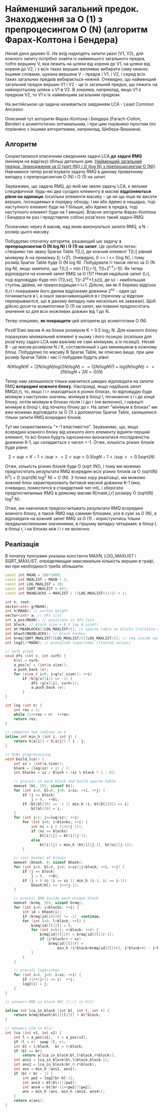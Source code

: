 # Найменший загальний предок. Знаходження за O (1) з препроцесингом O (N) (алгоритм Фарах-Колтона і Бендера)

Нехай дано дерево G. На вхід надходять запити увазі (V1, V2), для кожного запиту потрібно знайти їх найменшого загального предка, тобто вершину V, яка лежить на шляхи від кореня до V1, на шляхи від кореня до V2, і з всіх таких вершин випливає вибирати саму нижню. Іншими словами, шукана вершина V - предок і V1, і V2, і серед всіх таких загальних предків вибирається нижній. Очевидно, що найменший загальний предок вершин V1 і V2 - це їх загальний предок, що лежить на найкоротшому шляхи з V1 в V2. В зокрема, наприклад, якщо V1 є предком V2, то V1 є їх найменшим загальним предком.

На англійською ця задача називається завданням LCA - Least Common Ancestor.

Описаний тут алгоритм Фарах-Колтона і Бендера (Farach-Colton, Bender) є асимптотично оптимальним, і при цим порівняно простим (по порівняно з іншими алгоритмами, наприклад, Шибера-Вишкина).

## Алгоритм

Скористаємося класичним сведением задачі LCA **до задачі RMQ** (мінімум на відрізку) (більш детально див. [Найменший загальний предок. Знаходження за O (sqrt (N)) і O (log N) з препроцесингом O (N)](lca)). Навчимося тепер розв'язувати задачу RMQ в даному приватному випадку з препроцесингом O (N) і O (1) на запит.

Зауважимо, що задача RMQ, до якій ми звели задачу LCA, є вельми специфичной: будь-які два сусідніх елементу в масиві **відрізняються рівне на одиницю** (оскільки елементи масиву - це не що інше як висоти вершин, посещаемых в порядку обходу, і ми або йдемо в нащадка, тоді наступного елемент буде на 1 більше, або йдемо в предка, тоді наступного елемент буде на 1 менше). Власне алгоритм Фарах-Колтона і Бендера як раз і представляє собою розв'язок такий задачі RMQ.

Позначимо через A масив, над яким виконуються запити RMQ, а N - розмір цього масиву.

Побудуємо спочатку алгоритм, решающий цю задачу **з препроцесингом O (N log N) і O (1) на запит**. Це зробити легко: створимо так звану Sparse Table T[l,i], де кожний елемент T[l,i] рівний мінімуму A на проміжку [l; l+2<sup>i</sup>). Очевидно, 0 <= i <= &lceil;log N&rceil;, і тому розмір Sparse Table буде O (N log N). Побудувати її також легко за O (N log N), якщо замітити, що T[l,i] = min (T[l,i-1], T[l+2<sup>i-1</sup>,i-1]). Як тепер відповідати на кожний запит RMQ за O (1)? Нехай надійшов запит (l,r), тоді відповіддю буде min (T[l,sz], T[r-2<sup>sz</sup>+1,sz]), де sz - наибольшая ступінь двійки, не превосходящая r-l+1. Дійсно, ми як б беремо відрізок (l,r) і покрываем його двома відрізками довжини 2<sup>sz</sup> - один що починається в l, а іншої заканчивающийся в r (причому ці відрізки перекрываются, що в даному випадку нам нисколько не заважає). Щоб дійсно досягти асимптотики O (1) на запит, ми повинні предпосчітать значення sz для всіх можливих довжин від 1 до N.

Тепер опишемо, **як покращити** цей алгоритм до асимптотики O (N).

Розіб'Ємо масив A на блоки розміром K = 0.5 log<sub>2</sub> N. Для кожного блоку порахуємо мінімальний елемент в ньому і його позицію (оскільки для розв'язку задачі LCA нам важливі не самі мінімуми, а їх позиції). Нехай B - це масив розміром N / K, составленный з цих минимумов в кожному блоці. Побудуємо по масиву B Sparse Table, як описано вище, при цим розмір Sparse Table і час її побудови будуть рівні:

$$
N/K log N/K = (2N / log N) log (2N / log N) =
= (2N / log N) (1 + log (N / log N)) <= 2N / log N + 2N = O (N)
$$

Тепер нам залишилося тільки навчитися швидко відповідати на запити RMQ **всередині кожного блоку**. Насправді, якщо надійшов запит RMQ(l,r), то, якщо l і r знаходяться в різних блоках, то відповіддю буде мінімум з наступних значень: мінімум в блоці l, починаючи з l і до кінця блоку, потім мінімум в блоках після l і до r (не включно), і нарешті мінімум в блоці r, від початку блоку до r. На запит "мінімум в блоках" ми вже можемо відповідати за O (1) з допомогою Sparse Table, залишилися тільки запити RMQ всередині блоків.

Тут ми скористаємось "+-1 властивістю". Зауважимо, що, якщо всередині кожного блоку від кожного його елементу відняти перший елемент, то всі блоки будуть однозначно визначатися послідовністю довжини K-1, що складається з чисел +-1. Отже, кількість різних блоків буде рівне:

$$
2<sup>K-1</sup> = 2<sup>0.5 log N - 1</sup> = 0.5 sqrt(N)
$$

Отже, кількість різних блоків буде O (sqrt (N)), і тому ми можемо предпосчітать результати RMQ всередині всіх різних блоків за O (sqrt(N) K<sup>2</sup>) = O (sqrt(N) log<sup>2</sup> N) = O (N). З точки зору реалізації, ми можемо кожний блок характеризовать битовой маской довжини K-1 (яка, очевидно, поместится в стандартний тип int), і зберігати предпосчитанные RMQ в деякому масиві R[mask,l,r] розміру O (sqrt(N) log<sup>2</sup> N).

Отже, ми навчилися предпосчитывать результати RMQ всередині кожного блоку, а також RMQ над самими блоками, усе в сумі за O (N), а відповідати на кожний запит RMQ за O (1) - користуючись тільки предвычисленными значеннями, в гіршому випадку четырьмя: в блоці l, в блоці r, і на блоках між l і r не включно.

## Реалізація

В початку програми указаны константи MAXN, LOG_MAXLIST і SQRT_MAXLIST, определяющие максимальне кількість вершин в графі, які при необхідності треба збільшити.

<!--- TODO: specify code snippet id -->
``` cpp
const int MAXN = 100*1000;
const int MAXLIST = MAXN * 2;
const int LOG_MAXLIST = 18;
const int SQRT_MAXLIST = 447;
const int MAXBLOCKS = MAXLIST / ((LOG_MAXLIST+1)/2) + 1;

int n, root;
vector<int> g[MAXN];
int h[MAXN]; // vertex height
vector<int> a; // dfs list
int a_pos[MAXN]; // positions in dfs list
int block; // block size = 0.5 log A.size()
int bt[MAXBLOCKS][LOG_MAXLIST+1]; // sparse table on blocks (relative minimum positions in blocks)
int bhash[MAXBLOCKS]; // block hashes
int brmq[SQRT_MAXLIST][LOG_MAXLIST/2][LOG_MAXLIST/2]; // rmq inside each block, indexed by block hash
int log2[2*MAXN]; // precalced logarithms (floored values)

// walk graph
void dfs (int v, int curh) {
    h[v] = curh;
    a_pos[v] = (int)a.size();
    a.push_back (v);
    for (size_t i=0; i<g[v].size(); ++i)
        if (h[g[v][i]] == -1) {
            dfs (g[v][i], curh+1);
            a.push_back (v);
        }
}

int log (int n) {
    int res = 1;
    while (1<<res < n)  ++res;
    return res;
}

// compares two indices in a
inline int min_h (int i, int j) {
    return h[a[i]] < h[a[j]] ? i : j;
}

// O(N) preprocessing
void build_lca() {
    int sz = (int)a.size();
    block = (log(sz) + 1) / 2;
    int blocks = sz / block + (sz % block ? 1 : 0);

    // precalc in each block and build sparse table
    memset (bt, 255, sizeof bt);
    for (int i=0, bl=0, j=0; i<sz; ++i, ++j) {
        if (j == block)
            j = 0,  ++bl;
        if (bt[bl][0] == -1 || min_h (i, bt[bl][0]) == i)
            bt[bl][0] = i;
    }
    for (int j=1; j<=log(sz); ++j)
        for (int i=0; i<blocks; ++i) {
            int ni = i + (1<<(j-1));
            if (ni >= blocks)
                bt[i][j] = bt[i][j-1];
            else
                bt[i][j] = min_h (bt[i][j-1], bt[ni][j-1]);
        }

    // calc hashes of blocks
    memset (bhash, 0, sizeof bhash);
    for (int i=0, bl=0, j=0; i<sz||j<block; ++i, ++j) {
        if (j == block)
            j = 0,  ++bl;
        if (j > 0 && (i >= sz || min_h (i-1, i) == i-1))
            bhash[bl] += 1<<(j-1);
    }

    // precalc RMQ inside each unique block
    memset (brmq, 255, sizeof brmq);
    for (int i=0; i<blocks; ++i) {
        int id = bhash[i];
        if (brmq[id][0][0] != -1)  continue;
        for (int l=0; l<block; ++l) {
            brmq[id][l][l] = l;
            for (int r=l+1; r<block; ++r) {
                brmq[id][l][r] = brmq[id][l][r-1];
                if (i*block+r < sz)
                    brmq[id][l][r] =
                        min_h (i*block+brmq[id][l][r], i*block+r) - i*block;
            }
        }
    }

    // precalc logarithms
    for (int i=0, j=0; i<sz; ++i) {
        if (1<<(j+1) <= i)  ++j;
        log2[i] = j;
    }
}

// answers RMQ in block #bl [l;r] in O(1)

inline int lca_in_block (int bl, int l, int r) {
    return brmq[bhash[bl]][l][r] + bl*block;
}

// answers LCA in O(1)
int lca (int v1, int v2) {
    int l = a_pos[v1],  r = a_pos[v2];
    if (l > r)  swap (l, r);
    int bl = l/block,  br = r/block;
    if (bl == br)
        return a[lca_in_block(bl,l%block,r%block)];
    int ans1 = lca_in_block(bl,l%block,block-1);
    int ans2 = lca_in_block(br,0,r%block);
    int ans = min_h (ans1, ans2);
    if (bl < br - 1) {
        int pw2 = log2[br-bl-1];
        int ans3 = bt[bl+1][pw2];
        int ans4 = bt[br-(1<<pw2)][pw2];
        ans = min_h (ans, min_h (ans3, ans4));
    }
    return a[ans];
}
```

